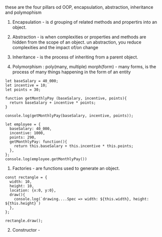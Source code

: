 these are the four pillars od OOP, encapsulation, abstraction, inheritance and polymophism


1. Encapsulation - is d grouping of related methods and propertirs into an object.

2. Abstraction - is when complexities or properties and methods are hidden from the scope of an object. un abstraction, you reduce complexities and the impact of/on change

3. Inheritance - is the process of inheriting from a parent object.

4. Polymorphism : poly(many, multiple) morph(form) - many forms, is the process of many things happening in the form of an entity

```
let baseSalary = 40_000;
let incentive = 10;
let points = 30;

function getMonthlyPay (baseSalary, incentive, points){
  return baseSalary + incentive * points;
}

console.log(getMonthlyPay(baseSalary, incentive, points));

let employee = {
  baseSalary: 40_000,
  incentive: 1000,
  points: 290,
  getMonthlyPay: function(){
    return this.baseSalary + this.incentive * this.points;
  },
};
console.log(employee.getMonthlyPay())
```


1. Factories - are functions used to generate an object.
```
const rectangle = {
  width: 10,
  height: 10,
  location: {x:0, y:0},
  draw(){
    console.log(`drawing....Spec => width: ${this.width}, height: ${this.height}`)
  },
};

rectangle.draw();

```
2. Constructor - 